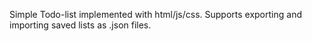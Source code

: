 Simple Todo-list implemented with html/js/css. Supports exporting and importing saved lists as .json files.
